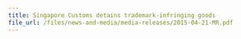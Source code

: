 ```yaml
---
title: Singapore Customs detains trademark-infringing goods 
file_url: /files/news-and-media/media-releases/2015-04-21-MR.pdf
---
```


